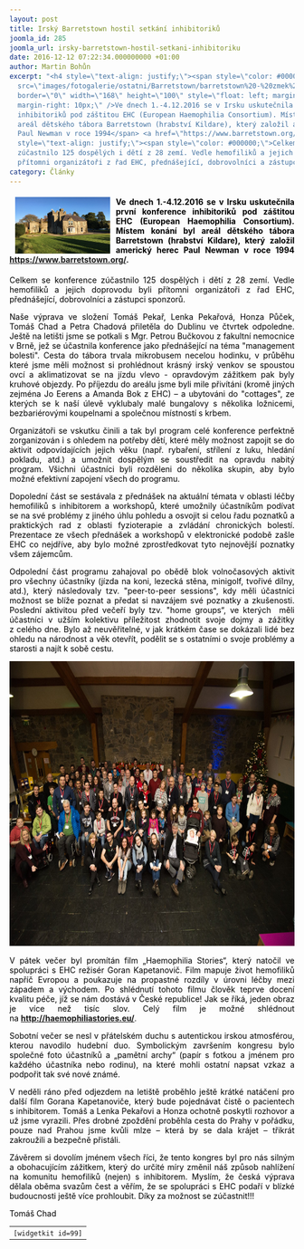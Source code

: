 ```yaml
---
layout: post
title: Irský Barretstown hostil setkání inhibitoriků
joomla_id: 285
joomla_url: irsky-barretstown-hostil-setkani-inhibitoriku
date: 2016-12-12 07:22:34.000000000 +01:00
author: Martin Bohůn
excerpt: "<h4 style=\"text-align: justify;\"><span style=\"color: #000000;\"><img
  src=\"images/fotogalerie/ostatni/Barretstown/barretstown%20-%20zmek%20ve%20dne.jpg\"
  border=\"0\" width=\"168\" height=\"100\" style=\"float: left; margin-left: 10px;
  margin-right: 10px;\" />Ve dnech 1.-4.12.2016 se v Irsku uskutečnila první konference
  inhibitoriků pod záštitou EHC (European Haemophilia Consortium). Místem konání byl
  areál dětského tábora Barretstown (hrabství Kildare), který založil americký herec
  Paul Newman v roce 1994</span> <a href=\"https://www.barretstown.org/\" target=\"_blank\">https://www.barretstown.org/</a>.</h4>\r\n<p
  style=\"text-align: justify;\"><span style=\"color: #000000;\">Celkem se konference
  zúčastnilo 125 dospělých i dětí z 28 zemí. Vedle hemofiliků a jejich doprovodu byli
  přítomni organizátoři z řad EHC, přednášející, dobrovolníci a zástupci sponzorů.</span></p>"
category: Články
---
```

<h4 style="text-align: justify;"><span style="color: #000000;"><img src="images/fotogalerie/ostatni/Barretstown/barretstown%20-%20zmek%20ve%20dne.jpg" border="0" width="168" height="100" style="float: left; margin-left: 10px; margin-right: 10px;" />Ve dnech 1.-4.12.2016 se v Irsku uskutečnila první konference inhibitoriků pod záštitou EHC (European Haemophilia Consortium). Místem konání byl areál dětského tábora Barretstown (hrabství Kildare), který založil americký herec Paul Newman v roce 1994</span> <a href="https://www.barretstown.org/" target="_blank">https://www.barretstown.org/</a>.</h4>

<p style="text-align: justify;"><span style="color: #000000;">Celkem se konference zúčastnilo 125 dospělých i dětí z 28 zemí. Vedle hemofiliků a jejich doprovodu byli přítomni organizátoři z řad EHC, přednášející, dobrovolníci a zástupci sponzorů.</span></p>



<p style="text-align: justify;"><span style="color: #000000;">Naše výprava ve složení Tomáš Pekař, Lenka Pekařová, Honza Půček, Tomáš Chad a Petra Chadová přiletěla do Dublinu ve čtvrtek odpoledne. Ještě na letišti jsme se potkali s Mgr. Petrou Bučkovou z fakultní nemocnice v Brně, jež se účastnila konference jako přednášející na téma "management bolesti". Cesta do tábora trvala mikrobusem necelou hodinku, v průběhu které jsme měli možnost si prohlédnout krásný irský venkov se spoustou ovcí a aklimatizovat se na jízdu vlevo - opravdovým zážitkem pak byly kruhové objezdy. Po příjezdu do areálu jsme byli mile přivítáni (kromě jiných zejména Jo Eerens a Amanda Bok z EHC) – a ubytováni do "cottages", ze kterých se k naší úlevě vyklubaly malé bungalovy s několika ložnicemi, bezbariérovými koupelnami a společnou místností s krbem.</span></p>

<p style="text-align: justify;"><span style="color: #000000;">Organizátoři se vskutku činili a tak byl program celé konference perfektně zorganizován i s ohledem na potřeby dětí, které měly možnost zapojit se do aktivit odpovídajících jejich věku (např. rybaření, střílení z luku, hledání pokladu, atd.) a umožnit dospělým se soustředit na opravdu nabitý program. Všichni účastníci byli rozděleni do několika skupin, aby bylo možné efektivní zapojení všech do programu.</span></p>

<p style="text-align: justify;"><span style="color: #000000;">Dopolední část se sestávala z přednášek na aktuální témata v oblasti léčby hemofiliků s inhibitorem a workshopů, které umožnily účastníkům podívat se na své problémy z jiného úhlu pohledu a osvojit si celou řadu poznatků a praktických rad z oblasti fyzioterapie a zvládání chronických bolestí. Prezentace ze všech přednášek a workshopů v elektronické podobě zašle EHC co nejdříve, aby bylo možné zprostředkovat tyto nejnovější poznatky všem zájemcům.</span></p>

<p style="text-align: justify;"><span style="color: #000000;">Odpolední část programu zahajoval po obědě blok volnočasových aktivit pro všechny účastníky (jízda na koni, lezecká stěna, minigolf, tvořivé dílny, atd.), který následovaly tzv. "peer-to-peer sessions", kdy měli účastníci možnost se blíže poznat a předat si navzájem své poznatky a zkušenosti. Poslední aktivitou před večeří byly tzv. "home groups“, ve kterých  měli účastníci v užším kolektivu příležitost zhodnotit svoje dojmy a zážitky z celého dne. Bylo až neuvěřitelné, v jak krátkém čase se dokázali lidé bez ohledu na národnost a věk otevřít, podělit se s ostatními o svoje problémy a starosti a najít k sobě cestu.</span></p>

<p style="text-align: center;"><span style="color: #000000;"><img src="images/fotogalerie/ostatni/Barretstown/astnc.jpg" border="0" alt="" width="754" height="503" /><br /></span></p>

<p style="text-align: justify;"><span style="color: #000000;">V pátek večer byl promítán film „Haemophilia Stories“, který natočil ve spolupráci s EHC režisér Goran Kapetanovič. Film mapuje život hemofiliků napříč Evropou a poukazuje na propastné rozdíly v úrovni léčby mezi západem a východem. Po shlédnutí tohoto filmu člověk teprve docení kvalitu péče, jíž se nám dostává v České republice! Jak se říká, jeden obraz je více než tisíc slov. Celý film je možné shlédnout na</span> <strong><a href="http://haemophiliastories.eu/" target="_blank">http://haemophiliastories.eu/</a></strong>.</p>

<p style="text-align: justify;"><span style="color: #000000;">Sobotní večer se nesl v přátelském duchu s autentickou irskou atmosférou, kterou navodilo hudební duo. Symbolickým završením kongresu bylo společné foto účastníků a „pamětní archy“ (papír s fotkou a jménem pro každého účastníka nebo rodinu), na které mohli ostatní napsat vzkaz a podpořit tak své nové známé.</span></p>

<p style="text-align: justify;"><span style="color: #000000;">V neděli ráno před odjezdem na letiště proběhlo ještě krátké natáčení pro další film Gorana Kapetanoviče, který bude pojednávat čistě o pacientech s inhibitorem. Tomáš a Lenka Pekařovi a Honza ochotně poskytli rozhovor a už jsme vyrazili. Přes drobné zpoždění proběhla cesta do Prahy v pořádku, pouze nad Prahou jsme kvůli mlze – která by se dala krájet – třikrát zakroužili a bezpečně přistáli.</span></p>

<p style="text-align: justify;"><span style="color: #000000;">Závěrem si dovolím jménem všech říci, že tento kongres byl pro nás silným a obohacujícím zážitkem, který do určité míry změnil náš způsob nahlížení na komunitu hemofiliků (nejen) s inhibitorem. Myslím, že česká výprava dělala oběma svazům čest a věřím, že se spolupráci s EHC podaří v blízké budoucnosti ještě více prohloubit. Díky za možnost se zúčastnit!!!</span></p>

<p><span style="color: #000000;">Tomáš Chad  </span></p>

<table class="list">

<tbody>

<tr>

<td><code>[widgetkit id=99]</code></td>

</tr>

</tbody>

</table>

<p style="text-align: center;"><span style="color: #000000;"> </span></p>

